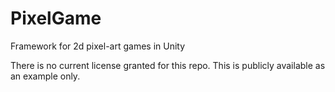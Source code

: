 # PixelGame
Framework for 2d pixel-art games in Unity

There is no current license granted for this repo. This is publicly available as an example only.
